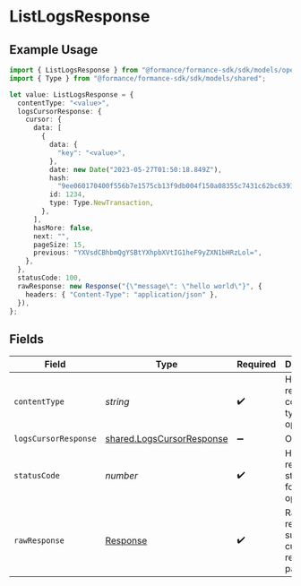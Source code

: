 # ListLogsResponse

## Example Usage

```typescript
import { ListLogsResponse } from "@formance/formance-sdk/sdk/models/operations";
import { Type } from "@formance/formance-sdk/sdk/models/shared";

let value: ListLogsResponse = {
  contentType: "<value>",
  logsCursorResponse: {
    cursor: {
      data: [
        {
          data: {
            "key": "<value>",
          },
          date: new Date("2023-05-27T01:50:18.849Z"),
          hash:
            "9ee060170400f556b7e1575cb13f9db004f150a08355c7431c62bc639166431e",
          id: 1234,
          type: Type.NewTransaction,
        },
      ],
      hasMore: false,
      next: "",
      pageSize: 15,
      previous: "YXVsdCBhbmQgYSBtYXhpbXVtIG1heF9yZXN1bHRzLol=",
    },
  },
  statusCode: 100,
  rawResponse: new Response("{\"message\": \"hello world\"}", {
    headers: { "Content-Type": "application/json" },
  }),
};
```

## Fields

| Field                                                                         | Type                                                                          | Required                                                                      | Description                                                                   |
| ----------------------------------------------------------------------------- | ----------------------------------------------------------------------------- | ----------------------------------------------------------------------------- | ----------------------------------------------------------------------------- |
| `contentType`                                                                 | *string*                                                                      | :heavy_check_mark:                                                            | HTTP response content type for this operation                                 |
| `logsCursorResponse`                                                          | [shared.LogsCursorResponse](../../../sdk/models/shared/logscursorresponse.md) | :heavy_minus_sign:                                                            | OK                                                                            |
| `statusCode`                                                                  | *number*                                                                      | :heavy_check_mark:                                                            | HTTP response status code for this operation                                  |
| `rawResponse`                                                                 | [Response](https://developer.mozilla.org/en-US/docs/Web/API/Response)         | :heavy_check_mark:                                                            | Raw HTTP response; suitable for custom response parsing                       |